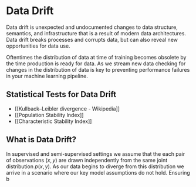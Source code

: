 # Data Drift
Data drift is unexpected and undocumented changes to data structure, semantics, and infrastructure that is a result of modern data architectures. Data drift breaks processes and corrupts data, but can also reveal new opportunities for data use.

Oftentimes the distribution of data at time of training becomes obsolete by the time production is ready for data. As we stream new data checking for changes in the distribution of data is key to preventing performance failures in your machine learning pipeline. 

## Statistical Tests for Data Drift 
- [[Kullback–Leibler divergence - Wikipedia]]
- [[Population Stability Index]]
- [[Characteristic Stability Index]]

## What is Data Drift? 
In supervised and semi-supervised settings we assume that the each pair of observations $(x, y)$ are drawn independently from the same joint distribution $p(x,y)$. As our data begins to diverge from this distribution we arrive in a scenario where our key model assumptions do not hold. Ensuring b